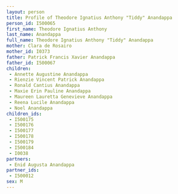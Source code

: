 ```yaml
---
layout: person
title: Profile of Theodore Ignatius Anthony "Tiddy" Anandappa
person_id: I500065
first_name: Theodore Ignatius Anthony
last_name: Anandappa
full_name: Theodore Ignatius Anthony "Tiddy" Anandappa
mother: Clara de Rosairo
mother_id: I0373
father: Patrick Francis Xavier Anandappa
father_id: I500067
children:
 - Annette Augustine Anandappa
 - Rienzie Vincent Patrick Anandappa
 - Ronald Cantius Anandappa
 - Maxie Erin Pauline Anandappa
 - Maureen Lauretta Genevieve Anandappa
 - Reena Lucile Anandappa
 - Noel Anandappa
children_ids:
 - I500175
 - I500176
 - I500177
 - I500178
 - I500179
 - I500184
 - I0038
partners:
 - Enid Augusta Anandappa
partner_ids:
 - I500012
sex: M
---
```


